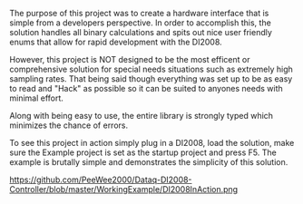 The purpose of this project was to create a hardware interface that is simple from a developers perspective. 
In order to accomplish this, the solution handles all binary calculations and spits out nice user friendly enums
that allow for rapid development with the DI2008.

However, this project is NOT designed to be the most efficent or comprehensive solution for special needs situations such as extremely high sampling rates. That being said though everything was set up to be as easy to read and "Hack" as possible so it can be suited to anyones needs with minimal effort.

Along with being easy to use, the entire library is strongly typed which minimizes the chance of errors.

To see this project in action simply plug in a DI2008, load the solution, make sure the Example project is set as the startup project and press F5. The example is brutally simple and demonstrates the simplicity of this solution.

https://github.com/PeeWee2000/Dataq-DI2008-Controller/blob/master/WorkingExample/DI2008InAction.png
